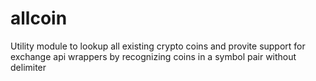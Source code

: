 # allcoin
Utility module to lookup all existing crypto coins and provite support for exchange api wrappers by recognizing coins in a symbol pair without delimiter
